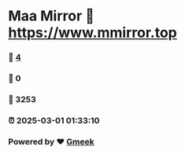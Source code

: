 # Maa Mirror :link: https://www.mmirror.top 
### :page_facing_up: [4](https://www.mmirror.top/tag.html) 
### :speech_balloon: 0 
### :hibiscus: 3253 
### :alarm_clock: 2025-03-01 01:33:10 
### Powered by :heart: [Gmeek](https://github.com/Meekdai/Gmeek)
